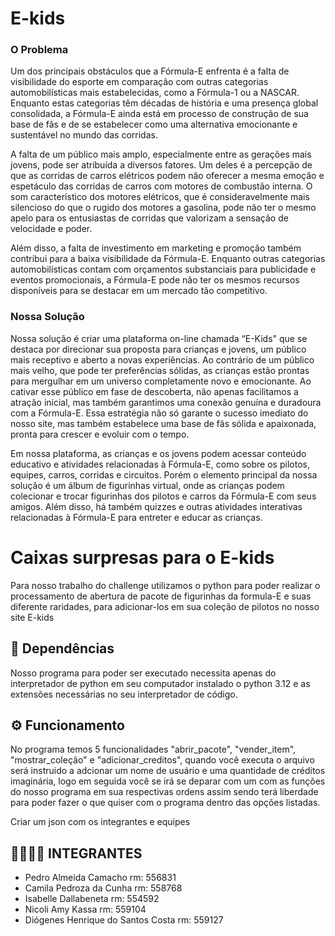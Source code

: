 # E-kids

### O Problema
Um dos principais obstáculos que a Fórmula-E enfrenta é a falta de visibilidade do esporte em comparação com outras categorias automobilísticas mais estabelecidas, como a Fórmula-1 ou a NASCAR. Enquanto estas categorias têm décadas de história e uma presença global consolidada, a Fórmula-E ainda está em processo de construção de sua base de fãs e de se estabelecer como uma alternativa emocionante e sustentável no mundo das corridas.

A falta de um público mais amplo, especialmente entre as gerações mais jovens, pode ser atribuída a diversos fatores. Um deles é a percepção de que as corridas de carros elétricos podem não oferecer a mesma emoção e espetáculo das corridas de carros com motores de combustão interna. O som característico dos motores elétricos, que é consideravelmente mais silencioso do que o rugido dos motores a gasolina, pode não ter o mesmo apelo para os entusiastas de corridas que valorizam a sensação de velocidade e poder.

Além disso, a falta de investimento em marketing e promoção também contribui para a baixa visibilidade da Fórmula-E. Enquanto outras categorias automobilísticas contam com orçamentos substanciais para publicidade e eventos promocionais, a Fórmula-E pode não ter os mesmos recursos disponíveis para se destacar em um mercado tão competitivo.

### Nossa Solução
Nossa solução é criar uma plataforma on-line chamada “E-Kids" que se destaca por direcionar sua proposta para crianças e jovens, um público mais receptivo e aberto a novas experiências. Ao contrário de um público mais velho, que pode ter preferências sólidas, as crianças estão prontas para mergulhar em um universo completamente novo e emocionante. Ao cativar esse público em fase de descoberta, não apenas facilitamos a atração inicial, mas também garantimos uma conexão genuína e duradoura com a Fórmula-E. Essa estratégia não só garante o sucesso imediato do nosso site, mas também estabelece uma base de fãs sólida e apaixonada, pronta para crescer e evoluir com o tempo.

Em nossa plataforma, as crianças e os jovens podem acessar conteúdo educativo e atividades relacionadas à Fórmula-E, como sobre os pilotos, equipes, carros, corridas e circuitos. Porém o elemento principal da nossa solução é um álbum de figurinhas virtual, onde as crianças podem colecionar e trocar figurinhas dos pilotos e carros da Fórmula-E com seus amigos. Além disso, há também quizzes e outras atividades interativas relacionadas à Fórmula-E para entreter e educar as crianças. 

# Caixas surpresas para o E-kids
Para nosso trabalho do challenge utilizamos o python para poder realizar o processamento de abertura de pacote de figurinhas da formula-E e suas diferente raridades, para adicionar-los em sua coleção de pilotos no nosso site E-kids

## 🔨 Dependências
Nosso programa para poder ser executado necessita apenas do interpretador de python em seu computador instalado o python 3.12 e as extensões necessárias no seu interpretador de código.
   
## ⚙ Funcionamento

No programa temos 5 funcionalidades "abrir_pacote", "vender_item", "mostrar_coleção" e "adicionar_creditos", quando você executa o arquivo será instruido a adcionar um nome de usuário e uma quantidade de  créditos imaginária, logo em seguida você se irá se deparar com um
com as funções do nosso programa em sua respectivas ordens assim sendo terá liberdade para poder fazer o que quiser com o programa dentro das opções listadas.


Criar um json com os integrantes e equipes 

## 🙎‍♂️🙎‍♀️ INTEGRANTES

- Pedro Almeida Camacho rm: 556831
- Camila Pedroza da Cunha rm: 558768
- Isabelle Dallabeneta rm: 554592
- Nicoli Amy Kassa rm: 559104
- Diógenes Henrique do Santos Costa rm: 559127
